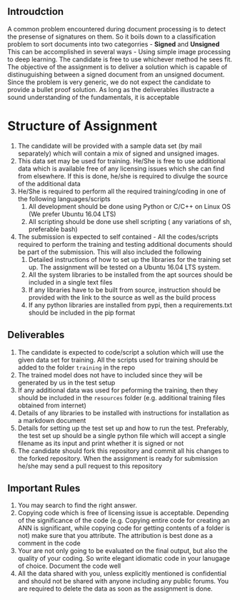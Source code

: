 ## Introudction
A common problem encountered during document processing is to detect the presense of signatures on them.  So it boils down to a classification problem to sort documents into two categorries - **Signed** and **Unsigned**
This can be accomplished in several ways - Using simple image processing to deep learning.  The candidate is free to use whichever method he sees fit.  The objective of the assignment is to deliver a solution which is capable of distinuguishing between a signed document from an unsigned document.  Since the problem is very generic, we do not expect the candidate to provide a bullet proof solution.  As long as the deliverables illustracte a sound understanding of the fundamentals, it is acceptable

# Structure of Assignment

1. The candidate will be provided with a sample data set (by mail separately) which will contain a mix of signed and unsigned images.  
2. This data set may be used for training.  He/She is free to use additional data which is available free of any licensing issues which she can find from elsewhere.  If this is done, he/she is required to divulge the source of the additional data
3. He/She is required to perform all the required training/coding in one of the following languages/scripts
    1. All development should be done using Python or C/C++ on Linux OS (We prefer Ubuntu 16.04 LTS)
    2. All scripting should be done use shell scripting ( any variations of sh, preferable bash)
4. The submission is expected to self contained - All the codes/scripts required to perform the training and testing additional documents should be part of the submission.  This will also included the following
    1. Detailed instructions of how to set up the libraries for the training set up.  The assignment will be tested on a Ubuntu 16.04 LTS system.
    2. All the system libraries to be installed from the apt sources should be included in a single text files
    3. If any libraries have to be built from source, instruction should be provided with the link to the source as well as the build process
    4. If any python libraries are installed from pypi, then a requirements.txt should be included in the pip format

## Deliverables

1. The candidate is expected to code/script a solution which will use the given data set for training.  All the scripts used for training should be added to the folder ```training``` in the repo
2. The trained model does not have to included since they will be generated by us in the test setup
3. If any additional data was used for peforming the training, then they should be included in the ```resources``` folder (e.g. additional training files obtained from internet)
4. Details of any libraries to be installed with instructions for installation as a markdown document
5. Details for setting up the test set up and how to run the test.  Preferably, the test set up should be a single python file which will accept a single filename as its input and print whether it is signed or not
6. The candidate should fork this repository and commit all his changes to the forked repository.  When the assignment is ready for submission he/she may send a pull request to this repository

## Important Rules
1. You may search to find the right answer.  
2. Copying code which is free of licensing issue is acceptable.  Depending of the significance of the code (e.g. Copying entire code for creating an ANN is significant, while copying code for getting contents of a folder is not) make sure that you attribute.  The attribution is best done as a comment in the code
3. Your are not only going to be evaluated on the final output, but also the quality of your coding.  So write elegant idiomatic code in your lanugage of choice.  Document the code well
4. All the data shared with you, unless explicitly mentioned is confidential and should not be shared with anyone including any public forums.  You are required to delete the data as soon as the assignment is done.  
